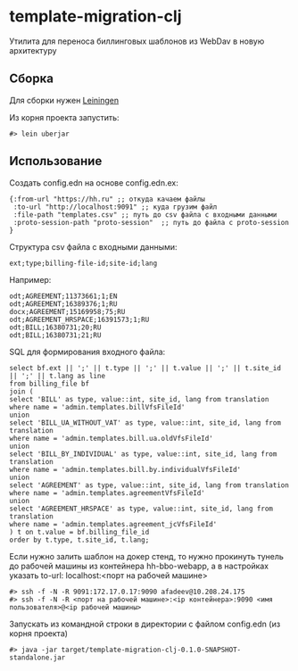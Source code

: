 # template-migration-clj

Утилита для переноса биллинговых шаблонов из WebDav в новую архитектуру

## Cборка

Для сборки нужен [Leiningen](http://leiningen.org/)

Из корня проекта запустить:

```
#> lein uberjar
```

## Использование

Создать config.edn на основе config.edn.ex:

```
{:from-url "https://hh.ru" ;; откуда качаем файлы
 :to-url "http://localhost:9091" ;; куда грузим файл
 :file-path "templates.csv" ;; путь до csv файла с входными данными
 :proto-session-path "proto-session"  ;; путь до файла с proto-session
}
```

Структура csv файла с входными данными:
```
ext;type;billing-file-id;site-id;lang
```
Например:
```
odt;AGREEMENT;11373661;1;EN
odt;AGREEMENT;16389376;1;RU
docx;AGREEMENT;15169958;75;RU
odt;AGREEMENT_HRSPACE;16391573;1;RU
odt;BILL;16380731;20;RU
odt;BILL;16380731;21;RU
```

SQL для формирования входного файла:
```
select bf.ext || ';' || t.type || ';' || t.value || ';' || t.site_id || ';' || t.lang as line
from billing_file bf
join (
select 'BILL' as type, value::int, site_id, lang from translation 
where name = 'admin.templates.billVfsFileId'
union
select 'BILL_UA_WITHOUT_VAT' as type, value::int, site_id, lang from translation 
where name = 'admin.templates.bill.ua.oldVfsFileId'
union
select 'BILL_BY_INDIVIDUAL' as type, value::int, site_id, lang from translation 
where name = 'admin.templates.bill.by.individualVfsFileId'
union
select 'AGREEMENT' as type, value::int, site_id, lang from translation 
where name = 'admin.templates.agreementVfsFileId'
union
select 'AGREEMENT_HRSPACE' as type, value::int, site_id, lang from translation 
where name = 'admin.templates.agreement_jcVfsFileId'
) t on t.value = bf.billing_file_id
order by t.type, t.site_id, t.lang;
```

Если нужно залить шаблон на докер стенд, то нужно прокинуть тунель до рабочей машины из контейнера hh-bbo-webapp, а в настройках указать to-url: localhost:<порт на рабочей машине>
```
#> ssh -f -N -R 9091:172.17.0.17:9090 afadeev@10.208.24.175
#> ssh -f -N -R <порт на рабочей машине>:<ip контейнера>:9090 <имя пользователя>@<ip рабочей машины>
```

Запускать из командной строки в директории с файлом config.edn (из корня проекта)
```
#> java -jar target/template-migration-clj-0.1.0-SNAPSHOT-standalone.jar
```

